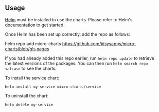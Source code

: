 ## Usage

[Helm](https://helm.sh) must be installed to use the charts.  Please refer to
Helm's [documentation](https://helm.sh/docs) to get started.

Once Helm has been set up correctly, add the repo as follows:

  helm repo add micro-charts https://github.com/idsysapps/micro-charts/blob/gh-pages

If you had already added this repo earlier, run `helm repo update` to retrieve
the latest versions of the packages.  You can then run `helm search repo
<alias>` to see the charts.

To install the service chart:

    helm install my-service micro-charts/service

To uninstall the chart:

    helm delete my-service
